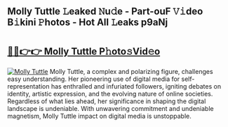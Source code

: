 ## Molly Tuttle 𝙻eaked 𝙽u𝚍e - Part-ouF 𝚅𝚒deo B𝚒kini 𝙿hotos - Hot All 𝙻eaks p9aNj

# <h2><a href="http://ld6s0a.urlbe.top/?page=Molly+Tuttle">🔗🔗👉👉 Molly Tuttle P𝚑oto𝚜Vid𝚎o</a></h2>

[![Molly Tuttle](https://i.imgur.com/eBuTRDB.gif)](http://ld6s0a.urlbe.top/?page=Molly+Tuttle)
Molly Tuttle, a complex and polarizing figure, challenges easy understanding. Her pioneering use of digital media for self-representation has enthralled and infuriated followers, igniting debates on identity, artistic expression, and the evolving nature of online societies. Regardless of what lies ahead, her significance in shaping the digital landscape is undeniable. With unwavering commitment and undeniable magnetism, Molly Tuttle impact on digital media is unstoppable.
